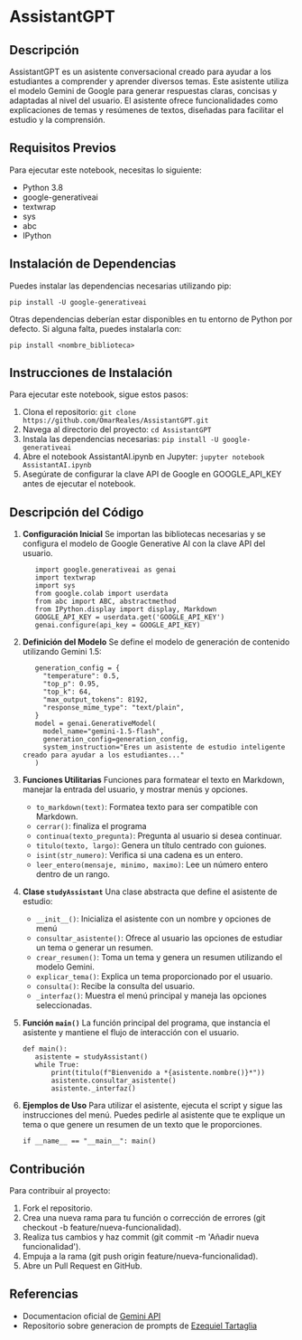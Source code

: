 # AssistantGPT

## Descripción

AssistantGPT es un asistente conversacional creado para ayudar a los estudiantes a comprender y aprender diversos temas. Este asistente utiliza el modelo Gemini de Google para generar respuestas claras, concisas y adaptadas al nivel del usuario. El asistente ofrece funcionalidades como explicaciones de temas y resúmenes de textos, diseñadas para facilitar el estudio y la comprensión.

## Requisitos Previos

Para ejecutar este notebook, necesitas lo siguiente:

- Python 3.8
- google-generativeai
- textwrap
- sys
- abc
- IPython

## Instalación de Dependencias

Puedes instalar las dependencias necesarias utilizando pip:

`pip install -U google-generativeai`

Otras dependencias deberían estar disponibles en tu entorno de Python por defecto. Si alguna falta, puedes instalarla con:

`pip install <nombre_biblioteca>`

## Instrucciones de Instalación

Para ejecutar este notebook, sigue estos pasos:
1. Clona el repositorio:
   `git clone https://github.com/OmarReales/AssistantGPT.git`
2. Navega al directorio del proyecto:
   `cd AssistantGPT`
3. Instala las dependencias necesarias:
   `pip install -U google-generativeai`
4. Abre el notebook AssistantAI.ipynb en Jupyter:
   `jupyter notebook AssistantAI.ipynb`
5. Asegúrate de configurar la clave API de Google en GOOGLE_API_KEY antes de ejecutar el notebook.

## Descripción del Código

1. **Configuración Inicial**
   Se importan las bibliotecas necesarias y se configura el modelo de Google Generative AI con la clave API del usuario.
   
   ```
      import google.generativeai as genai
      import textwrap
      import sys
      from google.colab import userdata
      from abc import ABC, abstractmethod
      from IPython.display import display, Markdown
      GOOGLE_API_KEY = userdata.get('GOOGLE_API_KEY')
      genai.configure(api_key = GOOGLE_API_KEY)
   ```

3. **Definición del Modelo**
  Se define el modelo de generación de contenido utilizando Gemini 1.5:

   ```
      generation_config = {
        "temperature": 0.5,
        "top_p": 0.95,
        "top_k": 64,
        "max_output_tokens": 8192,
        "response_mime_type": "text/plain",
      }
      model = genai.GenerativeModel(
        model_name="gemini-1.5-flash",
        generation_config=generation_config,
        system_instruction="Eres un asistente de estudio inteligente creado para ayudar a los estudiantes..."
      )
   ```

3. **Funciones Utilitarias**
   Funciones para formatear el texto en Markdown, manejar la entrada del usuario, y mostrar menús y opciones.
   - `to_markdown(text)`: Formatea texto para ser compatible con Markdown.
   - `cerrar()`: finaliza el programa
   - `continua(texto_pregunta)`: Pregunta al usuario si desea continuar.
   - `titulo(texto, largo)`: Genera un título centrado con guiones.
   - `isint(str_numero)`: Verifica si una cadena es un entero.
   - `leer_entero(mensaje, minimo, maximo)`: Lee un número entero dentro de un rango.

4. **Clase `studyAssistant`**
  Una clase abstracta que define el asistente de estudio:
   - `__init__()`: Inicializa el asistente con un nombre y opciones de menú
   - `consultar_asistente()`: Ofrece al usuario las opciones de estudiar un tema o generar un resumen.
   - `crear_resumen()`: Toma un tema y genera un resumen utilizando el modelo Gemini.
   - `explicar_tema()`: Explica un tema proporcionado por el usuario.
   - `consulta()`: Recibe la consulta del usuario.
   - `_interfaz()`: Muestra el menú principal y maneja las opciones seleccionadas.

5. **Función `main()`**
   La función principal del programa, que instancia el asistente y mantiene el flujo de interacción con el usuario.
   
   ```
   def main():
      asistente = studyAssistant()
      while True:
          print(titulo(f"Bienvenido a *{asistente.nombre()}*"))
          asistente.consultar_asistente()
          asistente._interfaz()
   ```
   
7. **Ejemplos de Uso**
   Para utilizar el asistente, ejecuta el script y sigue las instrucciones del menú. Puedes pedirle al asistente que te explique un tema o que genere un resumen de un texto     que le proporciones.
   
   `if __name__ == "__main__":
    main()
   `

## Contribución 
Para contribuir al proyecto:

1. Fork el repositorio.
2. Crea una nueva rama para tu función o corrección de errores (git checkout -b feature/nueva-funcionalidad).
3. Realiza tus cambios y haz commit (git commit -m 'Añadir nueva funcionalidad').
4. Empuja a la rama (git push origin feature/nueva-funcionalidad).
5. Abre un Pull Request en GitHub.

## Referencias

- Documentacion oficial de [Gemini API](https://ai.google.dev/gemini-api/docs?hl=es-419)
- Repositorio sobre generacion de prompts de [Ezequiel Tartaglia](https://github.com/EzequielTartaglia/Generacion-de-Prompts/tree/main)
